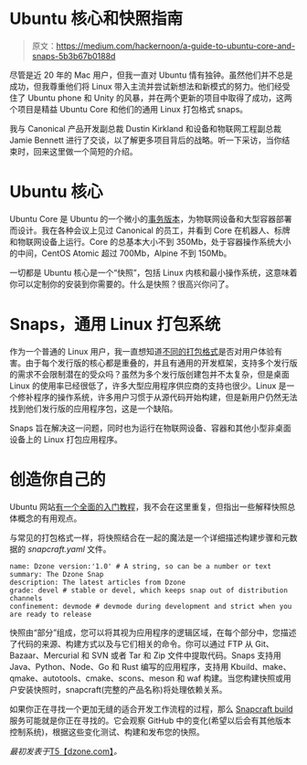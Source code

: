# Ubuntu 核心和快照指南

> 原文：<https://medium.com/hackernoon/a-guide-to-ubuntu-core-and-snaps-5b3b67b0188d>

尽管是近 20 年的 Mac 用户，但我一直对 Ubuntu 情有独钟。虽然他们并不总是成功，但我尊重他们将 Linux 带入主流并尝试新想法和新模式的努力。他们经受住了 Ubuntu phone 和 Unity 的风暴，并在两个更新的项目中取得了成功，这两个项目是精益 Ubuntu Core 和他们的通用 Linux 打包格式 snaps。

我与 Canonical 产品开发副总裁 Dustin Kirkland 和设备和物联网工程副总裁 Jamie Bennett 进行了交谈，以了解更多项目背后的战略。听一下采访，当你结束时，回来这里做一个简短的介绍。

# Ubuntu 核心

Ubuntu Core 是 Ubuntu 的一个微小的[事务版本](https://en.wikipedia.org/wiki/Transaction_processing_system)，为物联网设备和大型容器部署而设计。我在各种会议上见过 Canonical 的员工，并看到 Core 在机器人、标牌和物联网设备上运行。Core 的总基本大小不到 350Mb，处于容器操作系统大小的中间，CentOS Atomic 超过 700Mb，Alpine 不到 150Mb。

一切都是 Ubuntu 核心是一个“快照”，包括 Linux 内核和最小操作系统，这意味着你可以定制你的安装到你需要的。什么是快照？很高兴你问了。

# Snaps，通用 Linux 打包系统

作为一个普通的 Linux 用户，我一直想知道[不同的打包格式](https://fusion809.github.io/comparison-of-package-managers/)是否对用户体验有害。由于每个发行版的核心都是重叠的，并且有通用的开发框架，支持多个发行版的需求不会限制潜在的受众吗？虽然为多个发行版创建包并不太复杂，但是桌面 Linux 的使用率已经很低了，许多大型应用程序供应商的支持也很少。Linux 是一个修补程序的操作系统，许多用户习惯于从源代码开始构建，但是新用户仍然无法找到他们发行版的应用程序包，这是一个缺陷。

Snaps 旨在解决这一问题，同时也为运行在物联网设备、容器和其他小型非桌面设备上的 Linux 打包应用程序。

# 创造你自己的

Ubuntu 网站[有一个全面的入门教程](https://tutorials.ubuntu.com/tutorial/create-your-first-snap)，我不会在这里重复，但指出一些解释快照总体概念的有用观点。

与常见的打包格式一样，将快照结合在一起的魔法是一个详细描述构建步骤和元数据的 *snapcraft.yaml* 文件。

```
name: Dzone version:'1.0' # A string, so can be a number or text
summary: The Dzone Snap
description: The latest articles from Dzone
grade: devel # stable or devel, which keeps snap out of distribution channels
confinement: devmode # devmode during development and strict when you are ready to release
```

快照由“部分”组成，您可以将其视为应用程序的逻辑区域，在每个部分中，您描述了代码的来源、构建方式以及与它们相关的命令。你可以通过 FTP 从 Git、Bazaar、Mercurial 和 SVN 或者 Tar 和 Zip 文件中提取代码。Snaps 支持用 Java、Python、Node、Go 和 Rust 编写的应用程序，支持用 Kbuild、make、qmake、autotools、cmake、scons、meson 和 waf 构建。当您构建快照或用户安装快照时，snapcraft(完整的产品名称)将处理依赖关系。

如果你正在寻找一个更加无缝的适合开发工作流程的过程，那么 [Snapcraft build](https://build.snapcraft.io/) 服务可能就是你正在寻找的。它会观察 GitHub 中的变化(希望以后会有其他版本控制系统)，根据这些变化测试、构建和发布您的快照。

*最初发表于*[T5【dzone.com】](https://dzone.com/articles/a-guide-to-ubuntu-core-and-snaps)*。*